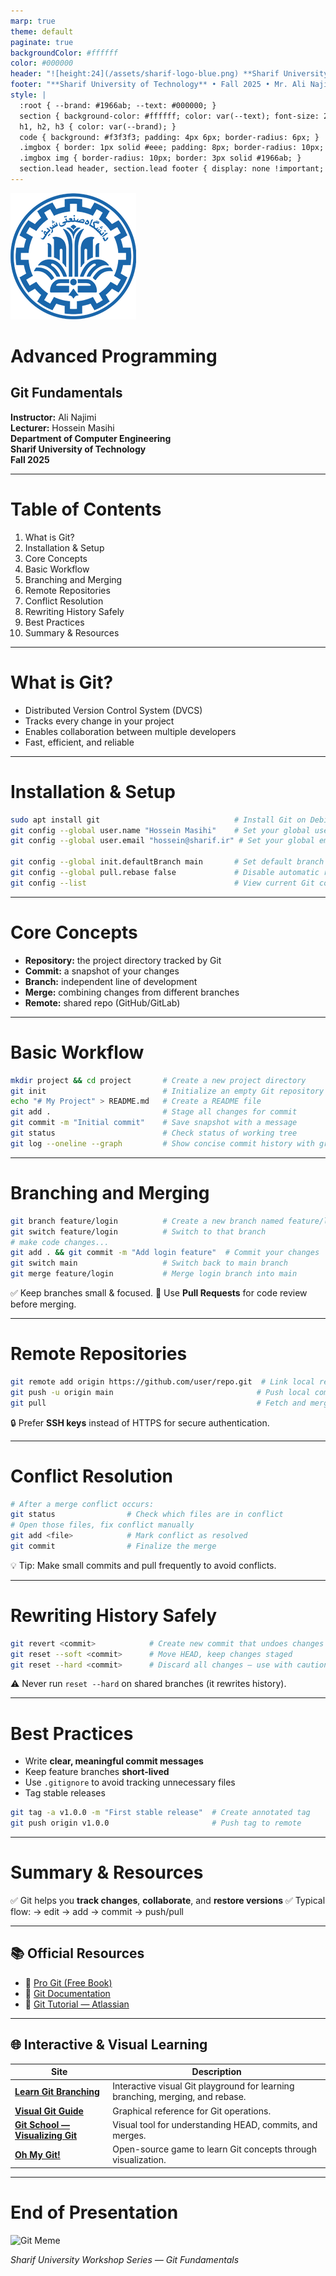 ```yaml
---
marp: true
theme: default
paginate: true
backgroundColor: #ffffff
color: #000000
header: "![height:24](/assets/sharif-logo-blue.png) **Sharif University Workshop Series — Git Fundamentals**"
footer: "**Sharif University of Technology** • Fall 2025 • Mr. Ali Najimi • Hossein Masihi"
style: |
  :root { --brand: #1966ab; --text: #000000; }
  section { background-color: #ffffff; color: var(--text); font-size: 28px; font-family: "Inter","Segoe UI","Roboto","Helvetica Neue",Arial,sans-serif; }
  h1, h2, h3 { color: var(--brand); }
  code { background: #f3f3f3; padding: 4px 6px; border-radius: 6px; }
  .imgbox { border: 1px solid #eee; padding: 8px; border-radius: 10px; text-align:center; }
  .imgbox img { border-radius: 10px; border: 3px solid #1966ab; }
  section.lead header, section.lead footer { display: none !important; }
---
```


<!-- _class: lead -->
![bg right:30% 90%](../slides/assets/sharif-logo-blue.png)
# Advanced Programming
## Git Fundamentals

**Instructor:** Ali Najimi  
**Lecturer:**  Hossein Masihi  
**Department of Computer Engineering**  
**Sharif University of Technology**  
**Fall 2025**

---

# Table of Contents
1. What is Git?  
2. Installation & Setup  
3. Core Concepts  
4. Basic Workflow  
5. Branching and Merging  
6. Remote Repositories  
7. Conflict Resolution  
8. Rewriting History Safely  
9. Best Practices  
10. Summary & Resources  

---

# What is Git?
- Distributed Version Control System (DVCS)  
- Tracks every change in your project  
- Enables collaboration between multiple developers  
- Fast, efficient, and reliable  

---

# Installation & Setup

```bash
sudo apt install git                              # Install Git on Debian/Ubuntu
git config --global user.name "Hossein Masihi"    # Set your global username
git config --global user.email "hossein@sharif.ir" # Set your global email

git config --global init.defaultBranch main       # Set default branch name to main
git config --global pull.rebase false             # Disable automatic rebase on pull
git config --list                                 # View current Git configuration
````

---

# Core Concepts

* **Repository:** the project directory tracked by Git
* **Commit:** a snapshot of your changes
* **Branch:** independent line of development
* **Merge:** combining changes from different branches
* **Remote:** shared repo (GitHub/GitLab)

---

# Basic Workflow

```bash
mkdir project && cd project       # Create a new project directory
git init                          # Initialize an empty Git repository
echo "# My Project" > README.md   # Create a README file
git add .                         # Stage all changes for commit
git commit -m "Initial commit"    # Save snapshot with a message
git status                        # Check status of working tree
git log --oneline --graph         # Show concise commit history with graph
```

---

# Branching and Merging

```bash
git branch feature/login          # Create a new branch named feature/login
git switch feature/login          # Switch to that branch
# make code changes...
git add . && git commit -m "Add login feature"  # Commit your changes
git switch main                   # Switch back to main branch
git merge feature/login           # Merge login branch into main
```

✅ Keep branches small & focused.
💬 Use **Pull Requests** for code review before merging.

---

# Remote Repositories

```bash
git remote add origin https://github.com/user/repo.git  # Link local repo to remote
git push -u origin main                                # Push local commits to remote
git pull                                               # Fetch and merge latest changes
```

🔒 Prefer **SSH keys** instead of HTTPS for secure authentication.

---

# Conflict Resolution

```bash
# After a merge conflict occurs:
git status                # Check which files are in conflict
# Open those files, fix conflict manually
git add <file>            # Mark conflict as resolved
git commit                # Finalize the merge
```

💡 Tip: Make small commits and pull frequently to avoid conflicts.

---

# Rewriting History Safely

```bash
git revert <commit>            # Create new commit that undoes changes of a specific commit
git reset --soft <commit>      # Move HEAD, keep changes staged
git reset --hard <commit>      # Discard all changes — use with caution!
```

⚠️ Never run `reset --hard` on shared branches (it rewrites history).

---

# Best Practices

* Write **clear, meaningful commit messages**
* Keep feature branches **short-lived**
* Use `.gitignore` to avoid tracking unnecessary files
* Tag stable releases

```bash
git tag -a v1.0.0 -m "First stable release"  # Create annotated tag
git push origin v1.0.0                       # Push tag to remote
```

---

# Summary & Resources

✅ Git helps you **track changes**, **collaborate**, and **restore versions**
✅ Typical flow:
→ edit → add → commit → push/pull

---

## 📚 Official Resources

* 📖 [Pro Git (Free Book)](https://git-scm.com/book/en/v2?utm_source=chatgpt.com)
* 🧭 [Git Documentation](https://git-scm.com/docs?utm_source=chatgpt.com)
* 📘 [Git Tutorial — Atlassian](https://www.atlassian.com/git/tutorials?utm_source=chatgpt.com)

---

## 🌐 Interactive & Visual Learning

| Site                                                                                                       | Description                                                                    |
| ---------------------------------------------------------------------------------------------------------- | ------------------------------------------------------------------------------ |
| [**Learn Git Branching**](https://learngitbranching.js.org/?utm_source=chatgpt.com)                        | Interactive visual Git playground for learning branching, merging, and rebase. |
| [**Visual Git Guide**](https://marklodato.github.io/visual-git-guide/index-en.html?utm_source=chatgpt.com) | Graphical reference for Git operations.                                        |
| [**Git School — Visualizing Git**](https://git-school.github.io/visualizing-git/?utm_source=chatgpt.com)   | Visual tool for understanding HEAD, commits, and merges.                       |
| [**Oh My Git!**](https://ohmygit.org/?utm_source=chatgpt.com)                                              | Open-source game to learn Git concepts through visualization.                  |

---

<!-- _class: lead -->

# End of Presentation

<div class="imgbox">
  <img src="../assets/slides/git/meme.png" alt="Git Meme" width="260">
</div>

*Sharif University Workshop Series — Git Fundamentals*
